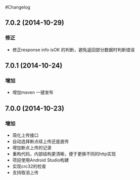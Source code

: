 #Changelog

## 7.0.2 (2014-10-29)

### 修正
* 修正response info isOK 的判断，避免返回部分数据时判断错误

## 7.0.1 (2014-10-24)

### 增加
* 增加maven 一键发布

## 7.0.0 (2014-10-23)

### 增加
* 简化上传接口
* 自动选择断点续上传还是直传
* 增加断点上传的记录
* 重构代码，内部结构更清晰，便于更换不同的http实现
* 项目使用Android Studio构建
* 实现crc32的检查
* 支持取消上传
